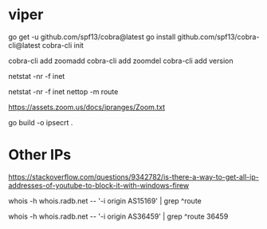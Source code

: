 # viper
go get -u github.com/spf13/cobra@latest
go install github.com/spf13/cobra-cli@latest
cobra-cli init

cobra-cli add zoomadd
cobra-cli add zoomdel
cobra-cli add version



netstat -nr -f inet

netstat -nr -f inet
nettop -m route

https://assets.zoom.us/docs/ipranges/Zoom.txt


go build -o ipsecrt .



# Other IPs
https://stackoverflow.com/questions/9342782/is-there-a-way-to-get-all-ip-addresses-of-youtube-to-block-it-with-windows-firew

whois -h whois.radb.net -- '-i origin AS15169' | grep ^route

whois -h whois.radb.net -- '-i origin AS36459' | grep ^route
36459